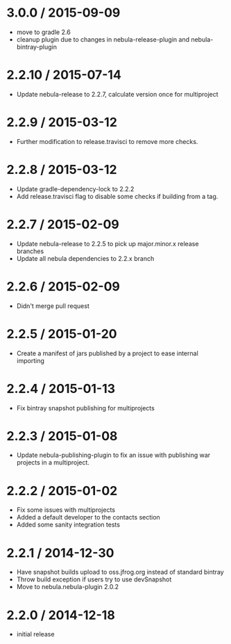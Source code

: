 3.0.0 / 2015-09-09
==================

* move to gradle 2.6
* cleanup plugin due to changes in nebula-release-plugin and nebula-bintray-plugin

2.2.10 / 2015-07-14
===================

* Update nebula-release to 2.2.7, calculate version once for multiproject

2.2.9 / 2015-03-12
==================

* Further modification to release.travisci to remove more checks.

2.2.8 / 2015-03-12
==================

* Update gradle-dependency-lock to 2.2.2
* Add release.travisci flag to disable some checks if building from a tag.

2.2.7 / 2015-02-09
==================

* Update nebula-release to 2.2.5 to pick up major.minor.x release branches
* Update all nebula dependencies to 2.2.x branch

2.2.6 / 2015-02-09
==================

* Didn't merge pull request

2.2.5 / 2015-01-20
==================

* Create a manifest of jars published by a project to ease internal importing

2.2.4 / 2015-01-13
==================

* Fix bintray snapshot publishing for multiprojects

2.2.3 / 2015-01-08
==================

* Update nebula-publishing-plugin to fix an issue with publishing war projects in a multiproject.

2.2.2 / 2015-01-02
==================

* Fix some issues with multiprojects
* Added a default developer to the contacts section
* Added some sanity integration tests

2.2.1 / 2014-12-30
==================

* Have snapshot builds upload to oss.jfrog.org instead of standard bintray
* Throw build exception if users try to use devSnapshot
* Move to nebula.nebula-plugin 2.0.2

2.2.0 / 2014-12-18
==================

* initial release

